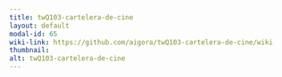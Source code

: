 ```yaml
---
title: twQ103-cartelera-de-cine
layout: default
modal-id: 65
wiki-link: https://github.com/aigora/twQ103-cartelera-de-cine/wiki
thumbnail: 
alt: twQ103-cartelera-de-cine
---
```

